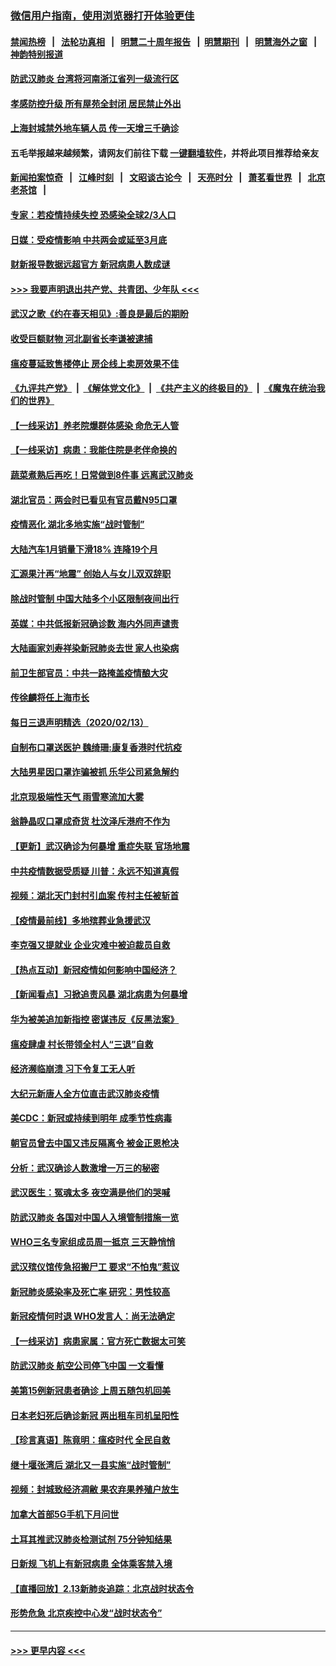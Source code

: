 ### [微信用户指南，使用浏览器打开体验更佳](https://github.com/gfw-breaker/banned-news1/blob/master/indexes/wechat-guide.md?t=0)
#### [禁闻热榜](热点新闻.md?t=0)  &nbsp;&nbsp;|&nbsp;&nbsp; [法轮功真相](https://github.com/gfw-breaker/truth/blob/master/README.md?t=0) &nbsp;&nbsp;|&nbsp;&nbsp; [明慧二十周年报告](https://github.com/gfw-breaker/mh-reports/blob/master/README.md?t=0) &nbsp;&nbsp;|&nbsp;&nbsp;[明慧期刊](https://github.com/gfw-breaker/mh-qikan) &nbsp;&nbsp;|&nbsp;&nbsp; [明慧海外之窗](https://github.com/gfw-breaker/mh-news/blob/master/README.md?t=0) &nbsp;&nbsp;|&nbsp;&nbsp; [神韵特别报道](https://github.com/gfw-breaker/mh-news/blob/master/shenyun.md?t=0)
#### [防武汉肺炎 台湾将河南浙江省列一级流行区](../pages/nsc413/n11868612.md?t=02141811) 
#### [孝感防控升级 所有屋苑全封闭 居民禁止外出](../pages/nsc413/n11868558.md?t=02141811) 
#### [上海封城禁外地车辆人员 传一天增三千确诊](../pages/nsc413/n11868378.md?t=02141811) 
#### 五毛举报越来越频繁，请网友们前往下载 [一键翻墙软件](https://github.com/gfw-breaker/ssr-accounts)，并将此项目推荐给亲友
#### [新闻拍案惊奇](https://github.com/gfw-breaker/banned-news1/blob/master/pages/link4.md) &nbsp;&nbsp;|&nbsp;&nbsp; [江峰时刻](https://github.com/gfw-breaker/banned-news1/blob/master/pages/link4.md) &nbsp;&nbsp;|&nbsp;&nbsp; [文昭谈古论今](https://github.com/gfw-breaker/banned-news1/blob/master/pages/link4.md) &nbsp;&nbsp;|&nbsp;&nbsp; [天亮时分](https://github.com/gfw-breaker/banned-news1/blob/master/pages/link4.md) &nbsp;&nbsp;|&nbsp;&nbsp; [萧茗看世界](https://github.com/gfw-breaker/banned-news1/blob/master/pages/link4.md) &nbsp;&nbsp;|&nbsp;&nbsp; [北京老茶馆](https://github.com/gfw-breaker/banned-news1/blob/master/pages/link4.md) &nbsp;&nbsp;|&nbsp;&nbsp; 
#### [专家：若疫情持续失控 恐感染全球2/3人口](../pages/nsc413/n11868428.md?t=02141811) 
#### [日媒：受疫情影响 中共两会或延至3月底](../pages/nsc413/n11868231.md?t=02141811) 
#### [财新报导数据远超官方 新冠病患人数成谜](../pages/nsc413/n11868190.md?t=02141811) 
#### [>>> 我要声明退出共产党、共青团、少年队 <<<](https://github.com/begood0513/goodnews/blob/master/quit/letter.md) 
#### [武汉之歌《约在春天相见》:善良是最后的期盼](../pages/nsc413/n11868413.md?t=02141811) 
#### [收受巨额财物 河北副省长李谦被逮捕](../pages/nsc413/n11868451.md?t=02141811) 
#### [瘟疫蔓延致售楼停止 房企线上卖房效果不佳](../pages/nsc413/n11868146.md?t=02141811) 
#### [《九评共产党》](https://github.com/begood0513/9ping.md/blob/master/README.md) &nbsp;|&nbsp; [《解体党文化》](../../../../jtdwh.md/blob/master/README.md)  &nbsp;|&nbsp; [《共产主义的终极目的》](../../../../gczydzjmd.md/blob/master/README.md) &nbsp;|&nbsp; [《魔鬼在统治我们的世界》](../../../../mgztzwmdsj.md/blob/master/README.md) 
#### [【一线采访】养老院爆群体感染 命危无人管](../pages/nsc413/n11868341.md?t=02141811) 
#### [【一线采访】病患：我能住院是老伴命换的](../pages/nsc413/n11867769.md?t=02141811) 
#### [蔬菜煮熟后再吃！日常做到8件事 远离武汉肺炎](../pages/nsc413/n11867364.md?t=02141811) 
#### [湖北官员：两会时已看见有官员戴N95口罩](../pages/nsc413/n11867926.md?t=02141811) 
#### [疫情恶化 湖北多地实施“战时管制”](../pages/nsc413/n11868179.md?t=02141811) 
#### [大陆汽车1月销量下滑18% 连降19个月](../pages/nsc413/n11867516.md?t=02141811) 
#### [汇源果汁再“地震” 创始人与女儿双双辞职](../pages/nsc413/n11867908.md?t=02141811) 
#### [除战时管制 中国大陆多个小区限制夜间出行](../pages/nsc413/n11867833.md?t=02141811) 
#### [英媒：中共低报新冠确诊数 海内外同声谴责](../pages/nsc413/n11867421.md?t=02141811) 
#### [大陆画家刘寿祥染新冠肺炎去世 家人也染病](../pages/nsc413/n11867813.md?t=02141811) 
#### [前卫生部官员：中共一路掩盖疫情酿大灾](../pages/nsc413/n11867590.md?t=02141811) 
#### [传徐麟将任上海市长](../pages/nsc413/n11867709.md?t=02141811) 
#### [每日三退声明精选（2020/02/13）](../pages/nsc413/n11867712.md?t=02141811) 
#### [自制布口罩送医护 魏绮珊:康复香港时代抗疫](../pages/nsc413/n11867481.md?t=02141811) 
#### [大陆男星因口罩诈骗被抓 乐华公司紧急解约](../pages/nsc413/n11867354.md?t=02141811) 
#### [北京现极端性天气 雨雪寒流加大雾](../pages/nsc413/n11867619.md?t=02141811) 
#### [翁静晶叹口罩成奇货 杜汶泽斥港府不作为](../pages/nsc413/n11867016.md?t=02141811) 
#### [【更新】武汉确诊为何暴增 重症失联 官场地震](../pages/nsc413/n11801312.md?t=02141811) 
#### [中共疫情数据受质疑 川普：永远不知道真假](../pages/nsc413/n11867195.md?t=02141811) 
#### [视频：湖北天门封村引血案 传村主任被斩首](../pages/nsc413/n11867382.md?t=02141811) 
#### [【疫情最前线】多地殡葬业急援武汉](../pages/nsc413/n11866914.md?t=02141811) 
#### [李克强又提就业 企业灾难中被迫裁员自救](../pages/nsc413/n11867323.md?t=02141811) 
#### [【热点互动】新冠疫情如何影响中国经济？](../pages/nsc413/n11867208.md?t=02141811) 
#### [【新闻看点】习掀追责风暴 湖北病患为何暴增](../pages/nsc413/n11867035.md?t=02141811) 
#### [华为被美追加新指控 密谋违反《反黑法案》](../pages/nsc413/n11867191.md?t=02141811) 
#### [瘟疫肆虐 村长带领全村人“三退”自救](../pages/nsc413/n11861714.md?t=02141811) 
#### [经济濒临崩溃 习下令复工无人听](../pages/nsc413/n11867269.md?t=02141811) 
#### [大纪元新唐人全方位直击武汉肺炎疫情](../pages/nsc413/n11859405.md?t=02141811) 
#### [美CDC：新冠或持续到明年 成季节性病毒](../pages/nsc413/n11867279.md?t=02141811) 
#### [朝官员曾去中国又违反隔离令 被金正恩枪决](../pages/nsc413/n11867087.md?t=02141811) 
#### [分析：武汉确诊人数激增一万三的秘密](../pages/nsc413/n11866187.md?t=02141811) 
#### [武汉医生：冤魂太多 夜空满是他们的哭喊](../pages/nsc413/n11867107.md?t=02141811) 
#### [防武汉肺炎 各国对中国人入境管制措施一览](../pages/nsc413/n11838726.md?t=02141811) 
#### [WHO三名专家组成员周一抵京 三天静悄悄](../pages/nsc413/n11866947.md?t=02141811) 
#### [武汉殡仪馆传急招搬尸工 要求“不怕鬼”惹议](../pages/nsc413/n11866834.md?t=02141811) 
#### [新冠肺炎感染率及死亡率 研究：男性较高](../pages/nsc413/n11866956.md?t=02141811) 
#### [新冠疫情何时退 WHO发言人：尚无法确定](../pages/nsc413/n11866864.md?t=02141811) 
#### [【一线采访】病患家属：官方死亡数据太可笑](../pages/nsc413/n11866840.md?t=02141811) 
#### [防武汉肺炎 航空公司停飞中国 一文看懂](../pages/nsc413/n11866800.md?t=02141811) 
#### [美第15例新冠患者确诊 上周五随包机回美](../pages/nsc413/n11866852.md?t=02141811) 
#### [日本老妇死后确诊新冠 两出租车司机呈阳性](../pages/nsc413/n11866755.md?t=02141811) 
#### [【珍言真语】陈竟明：瘟疫时代 全民自救](../pages/nsc413/n11866765.md?t=02141811) 
#### [继十堰张湾后 湖北又一县实施“战时管制”](../pages/nsc413/n11866748.md?t=02141811) 
#### [视频：封城致经济凋敝 果农弃果养殖户放生](../pages/nsc413/n11866120.md?t=02141811) 
#### [加拿大首部5G手机下月问世](../pages/nsc413/n11864631.md?t=02141811) 
#### [土耳其推武汉肺炎检测试剂 75分钟知结果](../pages/nsc413/n11866520.md?t=02141811) 
#### [日新规 飞机上有新冠病患 全体乘客禁入境](../pages/nsc413/n11866233.md?t=02141811) 
#### [【直播回放】2.13新肺炎追踪：北京战时状态令](../pages/nsc413/n11866261.md?t=02141811) 
#### [形势危急 北京疾控中心发“战时状态令”](../pages/nsc413/n11866362.md?t=02141811) 

----
#### [ >>> 更早内容 <<< ](../indexes/nsc413-earlier.md)
